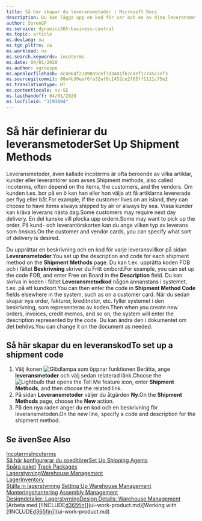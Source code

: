 ```yaml
---
title: Så här skapar du leveransmetoder | Microsoft Docs
description: Du kan lägga upp en kod för var och en av dina leveransmetoder och ange information om dem.
author: SorenGP
ms.service: dynamics365-business-central
ms.topic: article
ms.devlang: na
ms.tgt_pltfrm: na
ms.workload: na
ms.search.keywords: incoterms
ms.date: 04/01/2020
ms.author: sgroespe
ms.openlocfilehash: dc4864f27490a9cef7d3401f67c8ef177a5c7ef3
ms.sourcegitcommit: 88e4b30eaf6fa32af0c1452ce2f85ff1111c75e2
ms.translationtype: HT
ms.contentlocale: sv-SE
ms.lasthandoff: 04/01/2020
ms.locfileid: "3193894"
---
```

# <a name="set-up-shipment-methods"></a><span data-ttu-id="88502-103">Så här definierar du leveransmetoder</span><span class="sxs-lookup"><span data-stu-id="88502-103">Set Up Shipment Methods</span></span>
<span data-ttu-id="88502-104">Leveransmetoder, även kallade incoterms är ofta beroende av vilka artiklar, kunder eller leverantörer som avses.</span><span class="sxs-lookup"><span data-stu-id="88502-104">Shipment methods, also called incoterms, often depend on the items, the customers, and the vendors.</span></span> <span data-ttu-id="88502-105">Om kunden t.ex. bor på en ö kan han eller hon välja att få artiklarna levererade per flyg eller båt.</span><span class="sxs-lookup"><span data-stu-id="88502-105">For example, if the customer lives on an island, they can choose to have items always shipped by air or always by sea.</span></span> <span data-ttu-id="88502-106">Vissa kunder kan kräva leverans nästa dag.</span><span class="sxs-lookup"><span data-stu-id="88502-106">Some customers may require next day delivery.</span></span> <span data-ttu-id="88502-107">En del kanske vill plocka upp ordern.</span><span class="sxs-lookup"><span data-stu-id="88502-107">Some may want to pick up the order.</span></span> <span data-ttu-id="88502-108">På kund- och leverantörskorten kan du ange vilken typ av leverans som önskas.</span><span class="sxs-lookup"><span data-stu-id="88502-108">On the customer and vendor cards, you can specify what sort of delivery is desired.</span></span>

<span data-ttu-id="88502-109">Du upprättar en beskrivning och en kod för varje leveransvillkor på sidan **Leveransmetoder**.</span><span class="sxs-lookup"><span data-stu-id="88502-109">You set up the description and code for each shipment method on the **Shipment Methods** page.</span></span> <span data-ttu-id="88502-110">Du kan t.ex. upprätta koden FOB och i fältet **Beskrivning** skriver du Fritt ombord.</span><span class="sxs-lookup"><span data-stu-id="88502-110">For example, you can set up the code FOB, and enter Free on Board in the **Description** field.</span></span> <span data-ttu-id="88502-111">Du kan skriva in koden i fältet **Leveransmetodkod** någon annanstans i systemet, t.ex. på ett kundkort.</span><span class="sxs-lookup"><span data-stu-id="88502-111">You can then enter the code in **Shipment Method Code** fields elsewhere in the system, such as on a customer card.</span></span> <span data-ttu-id="88502-112">När du sedan skapar nya order, fakturor, kreditnotor, etc. fyller systemet i den beskrivning, som representeras av koden.</span><span class="sxs-lookup"><span data-stu-id="88502-112">Then when you create new orders, invoices, credit memos, and so on, the system will enter the description represented by the code.</span></span> <span data-ttu-id="88502-113">Du kan ändra den i dokumentet om det behövs.</span><span class="sxs-lookup"><span data-stu-id="88502-113">You can change it on the document as needed.</span></span>

## <a name="to-set-up-a-shipment-code"></a><span data-ttu-id="88502-114">Så här skapar du en leveranskod</span><span class="sxs-lookup"><span data-stu-id="88502-114">To set up a shipment code</span></span>
1. <span data-ttu-id="88502-115">Välj ikonen ![Glödlampa som öppnar funktionen Berätta](media/ui-search/search_small.png "Berätta vad du vill göra"), ange **leveransmetoder** och välj sedan relaterad länk.</span><span class="sxs-lookup"><span data-stu-id="88502-115">Choose the ![Lightbulb that opens the Tell Me feature](media/ui-search/search_small.png "Tell me what you want to do") icon, enter **Shipment Methods**, and then choose the related link.</span></span>
2. <span data-ttu-id="88502-116">På sidan **Leveransmetoder** väljer du åtgärden **Ny**.</span><span class="sxs-lookup"><span data-stu-id="88502-116">On the **Shipment Methods** page, choose the **New** action.</span></span>
3. <span data-ttu-id="88502-117">På den nya raden anger du en kod och en beskrivning för leveransmetoden.</span><span class="sxs-lookup"><span data-stu-id="88502-117">On the new line, specify a code and description for the shipment method.</span></span>

## <a name="see-also"></a><span data-ttu-id="88502-118">Se även</span><span class="sxs-lookup"><span data-stu-id="88502-118">See Also</span></span>
[<span data-ttu-id="88502-119">Incoterms</span><span class="sxs-lookup"><span data-stu-id="88502-119">Incoterms</span></span>](https://iccwbo.org/resources-for-business/incoterms-rules)  
[<span data-ttu-id="88502-120">Så här konfigurerar du speditörer</span><span class="sxs-lookup"><span data-stu-id="88502-120">Set Up Shipping Agents</span></span>](sales-how-to-set-up-shipping-agents.md)  
<span data-ttu-id="88502-121">[Spåra paket](sales-how-track-packages.md)  </span><span class="sxs-lookup"><span data-stu-id="88502-121">[Track Packages](sales-how-track-packages.md)  </span></span>  
[<span data-ttu-id="88502-122">Lagerstyrning</span><span class="sxs-lookup"><span data-stu-id="88502-122">Warehouse Management</span></span>](warehouse-manage-warehouse.md)  
[<span data-ttu-id="88502-123">Lager</span><span class="sxs-lookup"><span data-stu-id="88502-123">Inventory</span></span>](inventory-manage-inventory.md)  
<span data-ttu-id="88502-124">[Ställa in lagerstyrning](warehouse-setup-warehouse.md)   </span><span class="sxs-lookup"><span data-stu-id="88502-124">[Setting Up Warehouse Management](warehouse-setup-warehouse.md)   </span></span>  
<span data-ttu-id="88502-125">[Monteringshantering](assembly-assemble-items.md)  </span><span class="sxs-lookup"><span data-stu-id="88502-125">[Assembly Management](assembly-assemble-items.md)  </span></span>  
[<span data-ttu-id="88502-126">Designdetaljer: Lagerstyrning</span><span class="sxs-lookup"><span data-stu-id="88502-126">Design Details: Warehouse Management</span></span>](design-details-warehouse-management.md)  
<span data-ttu-id="88502-127">[Arbeta med [!INCLUDE[d365fin](includes/d365fin_md.md)]](ui-work-product.md)</span><span class="sxs-lookup"><span data-stu-id="88502-127">[Working with [!INCLUDE[d365fin](includes/d365fin_md.md)]](ui-work-product.md)</span></span>  
